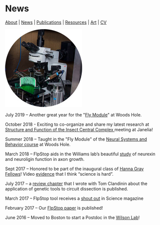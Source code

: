 # News
[About](https://evettita.github.io) | [News](https://evettita.github.io/news) | [Publications](https://evettita.github.io/publications) | [Resources](https://evettita.github.io/resources) | [Art](https://evettita.github.io/coverart) | [CV](images/CV_YvetteFisher_2019_Oct.pdf)

![ephy rig](images/microscope_250_250.jpg "microscope") 

July 2019  – Another great year for the "[Fly Module](https://www.mbl.edu/nsb/about/flyflight/)" at Woods Hole.

October 2018 - Exciting to co-organize and share my latest research at [Structure and Function of the Insect Central Complex ](https://www.janelia.org/you-janelia/conferences/structure-and-function-of-the-insect-central-complex) meeting at Janelia!

Summer 2018  – Taught in the "Fly Module" of the [Neural Systems and Behavior course](https://www.mbl.edu/nsb/about/flyflight/) at Woods Hole.

March 2018  – FlpStop aids in the Williams lab’s beautiful [study](https://elifesciences.org/articles/31659) of neurexin and neuroligin function in axon growth.

Sept 2017 – Honored to be part of the inaugural class of [Hanna Gray Fellows](https://www.hhmi.org/news/hhmi-selects-15-hanna-gray-fellows-support-diversity-science#)! 
Video [evidence](https://www.youtube.com/watch?time_continue=2&v=lThCxILtl3w) that I think “science is hard”.

July 2017 – a [review chapter](https://link.springer.com/chapter/10.1007%2F978-3-319-57363-2_15) that I wrote with Tom Clandinin about the application of genetic tools to circuit dissection is published.

March 2017 – FlpStop tool receives a [shout out](https://science.sciencemag.org/content/355/6332/1387.4) in Science magazine

February 2017 – Our [FlpStop paper](https://elifesciences.org/articles/22279) is published!

June 2016 – Moved to Boston to start a Postdoc in the [Wilson 
Lab](https://wilson.hms.harvard.edu/)!
